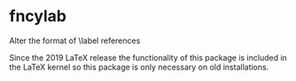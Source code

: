 # fncylab
Alter the format of \label references

Since the 2019 LaTeX release the functionality of this package is
included in the LaTeX kernel so this package is only necessary on old
installations.
